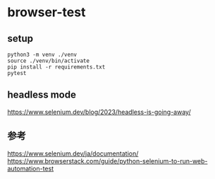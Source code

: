 # browser-test

## setup
```
python3 -m venv ./venv
source ./venv/bin/activate
pip install -r requirements.txt
pytest
```

## headless mode
https://www.selenium.dev/blog/2023/headless-is-going-away/

## 参考
https://www.selenium.dev/ja/documentation/
https://www.browserstack.com/guide/python-selenium-to-run-web-automation-test
